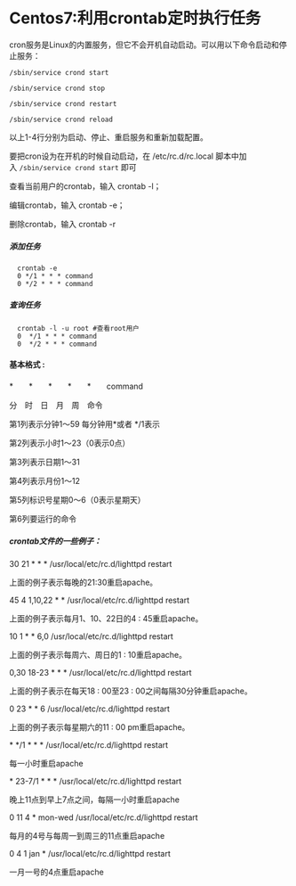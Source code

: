 # Centos7:利用crontab定时执行任务

cron服务是Linux的内置服务，但它不会开机自动启动。可以用以下命令启动和停止服务：

```
/sbin/service crond start

/sbin/service crond stop

/sbin/service crond restart

/sbin/service crond reload
```

以上1-4行分别为启动、停止、重启服务和重新加载配置。

要把cron设为在开机的时候自动启动，在 /etc/rc.d/rc.local 脚本中加入 `/sbin/service crond start` 即可

查看当前用户的crontab，输入 crontab -l；

编辑crontab，输入 crontab -e；

删除crontab，输入 crontab -r

##### 添加任务

```
  crontab -e
  0 */1 * * * command
  0 */2 * * * command
```

##### 查询任务

```
  crontab -l -u root #查看root用户
  0  */1 * * * command
  0  */2 * * * command
```

#### 基本格式 :

\*　　\*　　\*　　\*　　\*　　command

分　时　日　月　周　命令

第1列表示分钟1～59 每分钟用\*或者 \*/1表示

第2列表示小时1～23（0表示0点）

第3列表示日期1～31

第4列表示月份1～12

第5列标识号星期0～6（0表示星期天）

第6列要运行的命令

##### crontab文件的一些例子：

30 21 \* \* \* /usr/local/etc/rc.d/lighttpd restart

上面的例子表示每晚的21:30重启apache。

45 4 1,10,22 \* \* /usr/local/etc/rc.d/lighttpd restart

上面的例子表示每月1、10、22日的4 : 45重启apache。

10 1 \* \* 6,0 /usr/local/etc/rc.d/lighttpd restart

上面的例子表示每周六、周日的1 : 10重启apache。

0,30 18-23 \* \* \* /usr/local/etc/rc.d/lighttpd restart

上面的例子表示在每天18 : 00至23 : 00之间每隔30分钟重启apache。

0 23 \* \* 6 /usr/local/etc/rc.d/lighttpd restart

上面的例子表示每星期六的11 : 00 pm重启apache。

\* \*/1 \* \* \* /usr/local/etc/rc.d/lighttpd restart

每一小时重启apache

\* 23-7/1 \* \* \* /usr/local/etc/rc.d/lighttpd restart

晚上11点到早上7点之间，每隔一小时重启apache

0 11 4 \* mon-wed /usr/local/etc/rc.d/lighttpd restart

每月的4号与每周一到周三的11点重启apache

0 4 1 jan \* /usr/local/etc/rc.d/lighttpd restart

一月一号的4点重启apache

